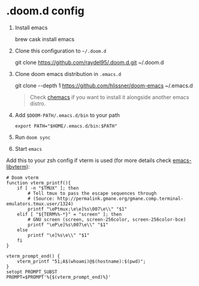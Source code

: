 # .doom.d config

1.  Install emacs

    brew cask install emacs

2.  Clone this configuration to `~/.doom.d`

    git clone <https://github.com/raydel95/.doom.d.git> ~/.doom.d

3.  Clone doom emacs distribution in `.emacs.d`

    git clone --depth 1 <https://github.com/hlissner/doom-emacs> ~/.emacs.d

    > Check [chemacs](https://github.com/plexus/chemacs) if you want to install it alongside another emacs distro.

4.  Add `$DOOM-PATH/.emacs.d/bin` to your path

    `export PATH="$HOME/.emacs.d/bin:$PATH"`

5.  Run `doom sync`

6.  Start `emacs`

Add this to your zsh config if vterm is used (for more details check [emacs-libvterm](https://github.com/akermu/emacs-libvterm)):

```
# Doom vterm
function vterm_printf(){
    if [ -n "$TMUX" ]; then
        # Tell tmux to pass the escape sequences through
        # (Source: http://permalink.gmane.org/gmane.comp.terminal-emulators.tmux.user/1324)
        printf "\ePtmux;\e\e]%s\007\e\\" "$1"
    elif [ "${TERM%%-*}" = "screen" ]; then
        # GNU screen (screen, screen-256color, screen-256color-bce)
        printf "\eP\e]%s\007\e\\" "$1"
    else
        printf "\e]%s\e\\" "$1"
    fi
}

vterm_prompt_end() {
    vterm_printf "51;A$(whoami)@$(hostname):$(pwd)";
}
setopt PROMPT_SUBST
PROMPT=$PROMPT'%{$(vterm_prompt_end)%}'
```
